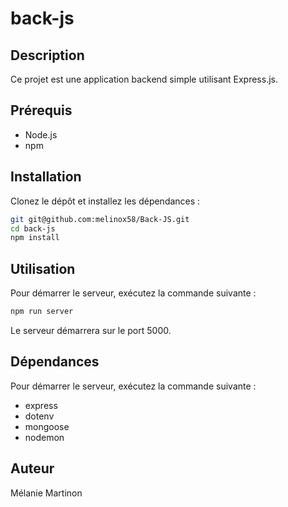 # back-js

## Description
Ce projet est une application backend simple utilisant Express.js.

## Prérequis
- Node.js
- npm

## Installation
Clonez le dépôt et installez les dépendances :
```sh
git git@github.com:melinox58/Back-JS.git
cd back-js
npm install
```

## Utilisation
Pour démarrer le serveur, exécutez la commande suivante :
```sh
npm run server
```
Le serveur démarrera sur le port 5000.

## Dépendances
Pour démarrer le serveur, exécutez la commande suivante :
- express
- dotenv
- mongoose
- nodemon

## Auteur
Mélanie Martinon

